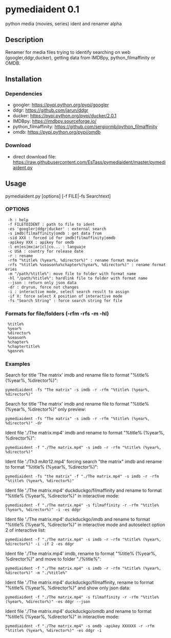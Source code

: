 # pymediaident 0.1
python media (movies, series) ident and renamer alpha


## Description
Renamer for media files trying to identify searching on web (googler,ddgr,ducker), getting data from IMDBpy, python_filmaffinity or OMDB.

## Installation
### Dependencies
 - googler: https://pypi.python.org/pypi/googler
 - ddgr: https://github.com/jarun/ddgr
 - ducker: https://pypi.python.org/pypi/ducker/2.0.1
 - IMDBpy: https://imdbpy.sourceforge.io/
 - python_filmaffinity: https://github.com/sergiormb/python_filmaffinity
 - omdb: https://pypi.python.org/pypi/omdb
 ### Download
  - direct download file: https://raw.githubusercontent.com/EsTass/pymediaident/master/pymediaident.py
 
## Usage
pymediaident.py [options] [-f FILE|-fs Searchtext]

### OPTIONS
```
 -h : help
 -f FILETOIDENT : path to file to ident
 -es 'googler|ddgr|ducker' : external search
 -s imdb|filmaffinity|omdb : get data from
 -sid XXX : forced id for imdb|filmaffinity|omdb
 -apikey XXX : apikey for omdb
 -l en|es|mx|ar|cl|co... : languaje
 -c USA : country for release date
 -r : rename
 -rfm "%title% (%year%, %director%)" : rename format movie
 -rfs "%title% %season%x%chapter%(%year%, %director%)" : rename format eries
 -m "/path/%title%": move file to folder with format name 
 -hl "/path/%title%": hardlink file to folder with format name 
 --json : return only json data
 -dr : dryrun, force not changes
 -i : interactive mode, select search result to assign
 -if X: force select X position of interactive mode
 -fs "Search String" : force search string for file
 ```
 
### Formats for file/folders (-rfm -rfs -m -hl)
```
 %title%
 %year%
 %director%
 %season%
 %chapter%
 %chaptertitle%
 %genre%
 ```
 
 ### Examples
 
 Search for title 'The matrix' imdb and rename file to format "%title% (%year%, %director%)":
 ```
 pymediaident -fs "The matrix" -s imdb -r -rfm "%title% (%year%, %director%)"
 ```
 
 Search for title 'The matrix' imdb and rename file to format "%title% (%year%, %director%)" only preview:
 ```
 pymediaident -fs "The matrix" -s imdb -r -rfm "%title% (%year%, %director%)" -dr
 ```
 
 Ident file './The matrix.mp4' imdb and rename to format "%title% (%year%, %director%)":
 ```
 pymediaident -f "./The matrix.mp4" -s imdb -r -rfm "%title% (%year%, %director%)"
 ```
 
 Ident file './Th3 mAtr12.mp4' forcing search "the matrix" imdb and rename to format "%title% (%year%, %director%)":
 ```
 pymediaident -fs "the matrix" -f "./The matrix.mp4" -s imdb -r -rfm "%title% (%year%, %director%)"
 ```
 
 Ident file './The matrix.mp4' duckduckgo/filmaffinity and rename to format "%title% (%year%, %director%)" in interactive mode:
 ```
 pymediaident -f "./The matrix.mp4" -s filmaffinity -r -rfm "%title% (%year%, %director%)" -i -es ddgr
 ```
 
 Ident file './The matrix.mp4' duckduckgo/imdb and rename to format "%title% (%year%, %director%)" in interactive mode and autoselect option 2 of interactive list:
 ```
 pymediaident -f "./The matrix.mp4" -s imdb -r -rfm "%title% (%year%, %director%)" -i -if 2 -es ddgr
 ```
 
 Ident file './The matrix.mp4' imdb, rename to format "%title% (%year%, %director%)" and move to folder "./%title%":
 ```
 pymediaident -f "./The matrix.mp4" -s imdb -r -rfm "%title% (%year%, %director%)" -m "./%title%"
 ```
 
 Ident file './The matrix.mp4' duckduckgo/filmaffinity, rename to format "%title% (%year%, %director%)" and show only json data:
 ```
 pymediaident -f "./The matrix.mp4" -s filmaffinity -r -rfm "%title% (%year%, %director%)" -es ddgr --json
 ```
 
 Ident file './The matrix.mp4' duckduckgo/omdb and rename to format "%title% (%year%, %director%)" in interactive mode:
 ```
 pymediaident -f "./The matrix.mp4" -s omdb -apikey XXXXXX -r -rfm "%title% (%year%, %director%)" -es ddgr -i
 ```
 
